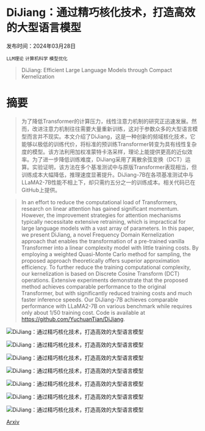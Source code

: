 # DiJiang：通过精巧核化技术，打造高效的大型语言模型

发布时间：2024年03月28日

`LLM理论` `计算机科学` `模型优化`

> DiJiang: Efficient Large Language Models through Compact Kernelization

# 摘要

> 为了降低Transformer的计算压力，线性注意力机制的研究正迅速发展。然而，改进注意力机制往往需要大量重新训练，这对于参数众多的大型语言模型而言并不现实。本文介绍了DiJiang，这是一种创新的频域核化技术，它能够以极低的训练代价，将标准的预训练Transformer转变为具有线性复杂度的模型。该方法利用加权准蒙特卡洛采样，理论上能提供更高的近似效率。为了进一步降低训练难度，DiJiang采用了离散余弦变换（DCT）运算。实验证明，该方法在多个基准测试中与原版Transformer表现相当，但训练成本大幅降低，推理速度显著提升。DiJiang-7B在各项基准测试中与LLaMA2-7B性能不相上下，却只需约五分之一的训练成本。相关代码已在GitHub上提供。

> In an effort to reduce the computational load of Transformers, research on linear attention has gained significant momentum. However, the improvement strategies for attention mechanisms typically necessitate extensive retraining, which is impractical for large language models with a vast array of parameters. In this paper, we present DiJiang, a novel Frequency Domain Kernelization approach that enables the transformation of a pre-trained vanilla Transformer into a linear complexity model with little training costs. By employing a weighted Quasi-Monte Carlo method for sampling, the proposed approach theoretically offers superior approximation efficiency. To further reduce the training computational complexity, our kernelization is based on Discrete Cosine Transform (DCT) operations. Extensive experiments demonstrate that the proposed method achieves comparable performance to the original Transformer, but with significantly reduced training costs and much faster inference speeds. Our DiJiang-7B achieves comparable performance with LLaMA2-7B on various benchmark while requires only about 1/50 training cost. Code is available at https://github.com/YuchuanTian/DiJiang.

![DiJiang：通过精巧核化技术，打造高效的大型语言模型](../../../paper_images/2403.19928/x1.png)

![DiJiang：通过精巧核化技术，打造高效的大型语言模型](../../../paper_images/2403.19928/x2.png)

![DiJiang：通过精巧核化技术，打造高效的大型语言模型](../../../paper_images/2403.19928/x3.png)

![DiJiang：通过精巧核化技术，打造高效的大型语言模型](../../../paper_images/2403.19928/x4.png)

![DiJiang：通过精巧核化技术，打造高效的大型语言模型](../../../paper_images/2403.19928/x5.png)

![DiJiang：通过精巧核化技术，打造高效的大型语言模型](../../../paper_images/2403.19928/x6.png)

![DiJiang：通过精巧核化技术，打造高效的大型语言模型](../../../paper_images/2403.19928/x7.png)

[Arxiv](https://arxiv.org/abs/2403.19928)